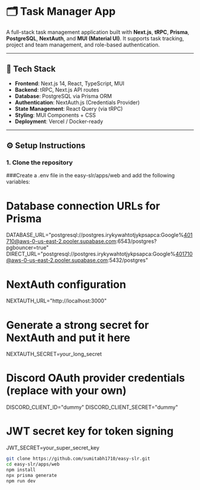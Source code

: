 # 🗂️ Task Manager App

A full-stack task management application built with **Next.js**, **tRPC**, **Prisma**, **PostgreSQL**, **NextAuth**, and **MUI (Material UI)**. It supports task tracking, project and team management, and role-based authentication.

---

## 🚀 Tech Stack

- **Frontend**: Next.js 14, React, TypeScript, MUI
- **Backend**: tRPC, Next.js API routes
- **Database**: PostgreSQL via Prisma ORM
- **Authentication**: NextAuth.js (Credentials Provider)
- **State Management**: React Query (via tRPC)
- **Styling**: MUI Components + CSS
- **Deployment**: Vercel / Docker-ready

---

## ⚙️ Setup Instructions

### 1. Clone the repository

###Create a .env file in the easy-slr/apps/web and add the following variables:
# Database connection URLs for Prisma
DATABASE_URL="postgresql://postgres.irykywahtotjykpsapca:Google%401710@aws-0-us-east-2.pooler.supabase.com:6543/postgres?pgbouncer=true"
DIRECT_URL="postgresql://postgres.irykywahtotjykpsapca:Google%401710@aws-0-us-east-2.pooler.supabase.com:5432/postgres"

# NextAuth configuration
NEXTAUTH_URL="http://localhost:3000"

# Generate a strong secret for NextAuth and put it here
NEXTAUTH_SECRET=your_long_secret

# Discord OAuth provider credentials (replace with your own)
DISCORD_CLIENT_ID="dummy"
DISCORD_CLIENT_SECRET="dummy"

# JWT secret key for token signing
JWT_SECRET=your_super_secret_key

```bash
git clone https://github.com/sumitabh1710/easy-slr.git
cd easy-slr/apps/web
npm install
npx prisma generate
npm run dev

